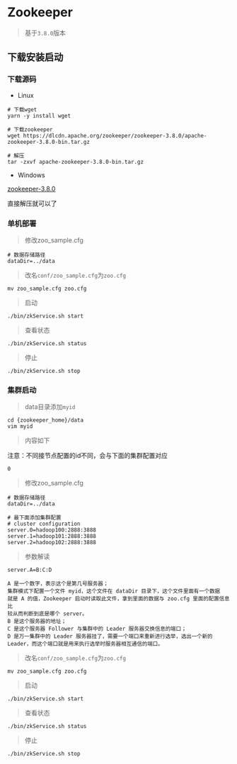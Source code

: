 # Zookeeper

> 基于`3.8.0`版本

## 下载安装启动

### 下载源码

- Linux

```shell
# 下载wget
yarn -y install wget

# 下载zookeeper
wget https://dlcdn.apache.org/zookeeper/zookeeper-3.8.0/apache-zookeeper-3.8.0-bin.tar.gz

# 解压
tar -zxvf apache-zookeeper-3.8.0-bin.tar.gz
```

- Windows

[zookeeper-3.8.0](https://dlcdn.apache.org/zookeeper/zookeeper-3.8.0/apache-zookeeper-3.8.0-bin.tar.gz)

直接解压就可以了

### 单机部署

> 修改zoo_sample.cfg

```properties
# 数据存储路径
dataDir=../data
```

> 改名`conf/zoo_sample.cfg`为`zoo.cfg`

```shell script
mv zoo_sample.cfg zoo.cfg
```

> 启动

```shell script
./bin/zkService.sh start
```

> 查看状态

```shell script
./bin/zkService.sh status
```

> 停止

```shell script
./bin/zkService.sh stop
```

### 集群启动

> data目录添加`myid`

```shell script
cd {zookeeper_home}/data
vim myid
```

> 内容如下

注意：不同接节点配置的id不同，会与下面的集群配置对应
```shell script
0
```

> 修改zoo_sample.cfg

```properties
# 数据存储路径
dataDir=../data

# 最下面添加集群配置
# cluster configuration
server.0=hadoop100:2888:3888
server.1=hadoop101:2888:3888
server.2=hadoop102:2888:3888
```

> 参数解读

```
server.A=B:C:D

A 是一个数字，表示这个是第几号服务器；
集群模式下配置一个文件 myid，这个文件在 dataDir 目录下，这个文件里面有一个数据
就是 A 的值，Zookeeper 启动时读取此文件，拿到里面的数据与 zoo.cfg 里面的配置信息比
较从而判断到底是哪个 server。
B 是这个服务器的地址；
C 是这个服务器 Follower 与集群中的 Leader 服务器交换信息的端口；
D 是万一集群中的 Leader 服务器挂了，需要一个端口来重新进行选举，选出一个新的
Leader，而这个端口就是用来执行选举时服务器相互通信的端口。
```

> 改名`conf/zoo_sample.cfg`为`zoo.cfg`

```shell script
mv zoo_sample.cfg zoo.cfg
```

> 启动

```shell script
./bin/zkService.sh start
```

> 查看状态

```shell script
./bin/zkService.sh status
```

> 停止

```shell script
./bin/zkService.sh stop
```

